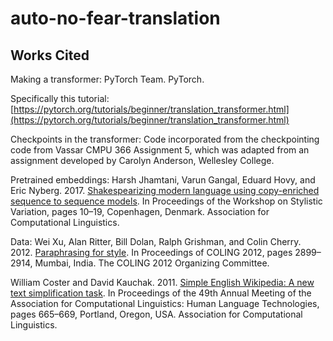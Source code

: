 # auto-no-fear-translation

## Works Cited

Making a transformer:
PyTorch Team. PyTorch.

Specifically this tutorial: [https://pytorch.org/tutorials/beginner/translation_transformer.html](https://pytorch.org/tutorials/beginner/translation_transformer.html)

Checkpoints in the transformer:
Code incorporated from the checkpointing code from Vassar CMPU 366 Assignment 5, which was adapted from an assignment developed by Carolyn Anderson, Wellesley College.

Pretrained embeddings:
Harsh Jhamtani, Varun Gangal, Eduard Hovy, and Eric Nyberg. 2017. [Shakespearizing modern language using copy-enriched sequence to sequence models](https://aclanthology.org/W17-4902/). In Proceedings of the Workshop on Stylistic Variation, pages 10–19, Copenhagen, Denmark. Association for Computational Linguistics.

Data:
Wei Xu, Alan Ritter, Bill Dolan, Ralph Grishman, and Colin Cherry. 2012. [Paraphrasing for style](https://aclanthology.org/C12-1177/). In Proceedings of COLING 2012, pages 2899–2914, Mumbai, India. The COLING 2012 Organizing Committee.

William Coster and David Kauchak. 2011. [Simple English Wikipedia: A new text simplification task](https://aclanthology.org/P11-2117). In Proceedings of the 49th Annual Meeting of the Association for Computational Linguistics: Human Language Technologies, pages 665–669, Portland, Oregon, USA. Association for Computational Linguistics.

